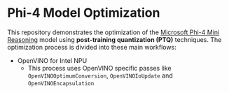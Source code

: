 # Phi-4 Model Optimization

This repository demonstrates the optimization of the [Microsoft Phi-4 Mini Reasoning](https://huggingface.co/microsoft/Phi-4-reasoning) model using **post-training quantization (PTQ)** techniques. The optimization process is divided into these main workflows:

- OpenVINO for Intel NPU
   + This process uses OpenVINO specific passes like `OpenVINOOptimumConversion`, `OpenVINOIoUpdate` and `OpenVINOEncapsulation`
